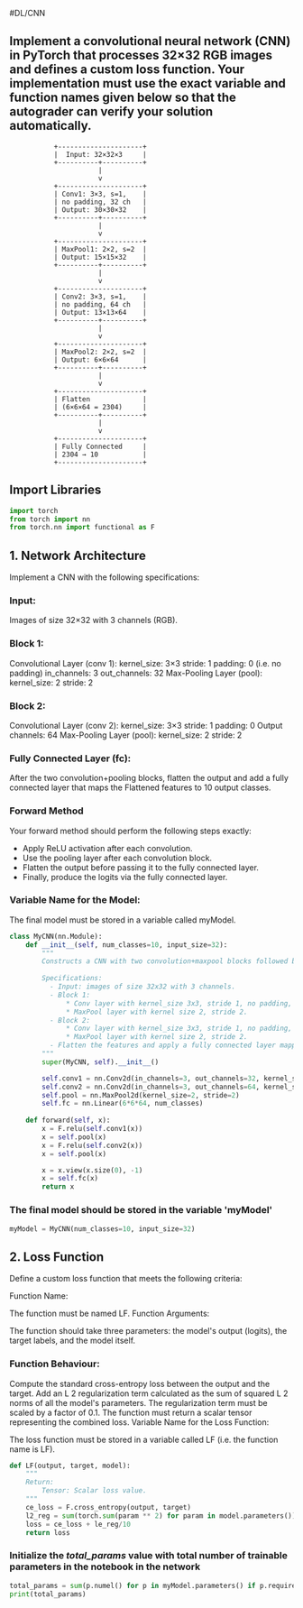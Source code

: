 #DL/CNN

## Implement a convolutional neural network (CNN) in PyTorch that processes 32×32 RGB images and defines a custom loss function. Your implementation must use the exact variable and function names given below so that the autograder can verify your solution automatically.

```
           +---------------------+
           |  Input: 32×32×3     |
           +----------+----------+
                      |
                      v
           +---------------------+
           | Conv1: 3×3, s=1,    |
           | no padding, 32 ch   |
           | Output: 30×30×32    |
           +----------+----------+
                      |
                      v
           +---------------------+
           | MaxPool1: 2×2, s=2  |
           | Output: 15×15×32    |
           +----------+----------+
                      |
                      v
           +---------------------+
           | Conv2: 3×3, s=1,    |
           | no padding, 64 ch   |
           | Output: 13×13×64    |
           +----------+----------+
                      |
                      v
           +---------------------+
           | MaxPool2: 2×2, s=2  |
           | Output: 6×6×64      |
           +----------+----------+
                      |
                      v
           +---------------------+
           | Flatten             |
           | (6×6×64 = 2304)     |
           +----------+----------+
                      |
                      v
           +---------------------+
           | Fully Connected     |
           | 2304 → 10           |
           +---------------------+
```

## Import Libraries

```python
import torch
from torch import nn
from torch.nn import functional as F
```

## 1. Network Architecture
Implement a CNN with the following specifications:

### Input:
Images of size 32×32 with 3 channels (RGB).

### Block 1:

Convolutional Layer (conv 1):
kernel_size: 3×3
stride: 1
padding: 0 (i.e. no padding)
in_channels: 3
out_channels: 32
Max-Pooling Layer (pool):
kernel_size: 2
stride: 2


### Block 2:

Convolutional Layer (conv 2):
kernel_size: 3×3
stride: 1
padding: 0
Output channels: 64
Max-Pooling Layer (pool):
kernel_size: 2
stride: 2

### Fully Connected Layer (fc):

After the two convolution+pooling blocks, flatten the output and add a fully connected layer that maps the 
Flattened features to 10 output classes.

### Forward Method
Your forward method should perform the following steps exactly:
* Apply ReLU activation after each convolution.
* Use the pooling layer after each convolution block.
* Flatten the output before passing it to the fully connected layer.
* Finally, produce the logits via the fully connected layer.

### Variable Name for the Model:
The final model must be stored in a variable called myModel.


```python
class MyCNN(nn.Module):
    def __init__(self, num_classes=10, input_size=32):
        """
        Constructs a CNN with two convolution+maxpool blocks followed by a fully connected layer.
        
        Specifications:
          - Input: images of size 32x32 with 3 channels.
          - Block 1:
              * Conv layer with kernel_size 3x3, stride 1, no padding, output channels = 32.
              * MaxPool layer with kernel size 2, stride 2.
          - Block 2:
              * Conv layer with kernel_size 3x3, stride 1, no padding, output channels = 64.
              * MaxPool layer with kernel size 2, stride 2.
          - Flatten the features and apply a fully connected layer mapping to output size 10.
        """
        super(MyCNN, self).__init__()

        self.conv1 = nn.Conv2d(in_channels=3, out_channels=32, kernel_size=3, stride=1, padding=0)
        self.conv2 = nn.Conv2d(in_channels=3, out_channels=64, kernel_size=3, stride=1, padding=0)
        self.pool = nn.MaxPool2d(kernel_size=2, stride=2)
        self.fc = nn.Linear(6*6*64, num_classes)
    
    def forward(self, x):
        x = F.relu(self.conv1(x))
        x = self.pool(x)
        x = F.relu(self.conv2(x))
        x = self.pool(x)

        x = x.view(x.size(0), -1)
        x = self.fc(x)
        return x
```

### The final model should be stored in the variable 'myModel'

```python
myModel = MyCNN(num_classes=10, input_size=32)
```

## 2. Loss Function
Define a custom loss function that meets the following criteria:

Function Name:

The function must be named LF.
Function Arguments:

The function should take three parameters: the model's output (logits), the target labels, and the model itself.

### Function Behaviour:

Compute the standard cross-entropy loss between the output and the target.
Add an L 2 regularization term calculated as the sum of squared L 2 norms of all the model's parameters.
The regularization term must be scaled by a factor of 0.1.
The function must return a scalar tensor representing the combined loss.
Variable Name for the Loss Function:

The loss function must be stored in a variable called LF (i.e. the function name is LF).


```python
def LF(output, target, model):
    """
    Return:
        Tensor: Scalar loss value.
    """
    ce_loss = F.cross_entropy(output, target)
    l2_reg = sum(torch.sum(param ** 2) for param in model.parameters())
    loss = ce_loss + le_reg/10
    return loss
```

### Initialize the _total_params_ value with total number of trainable parameters in the notebook in the network


```python
total_params = sum(p.numel() for p in myModel.parameters() if p.requires_grad)
print(total_params)
```
